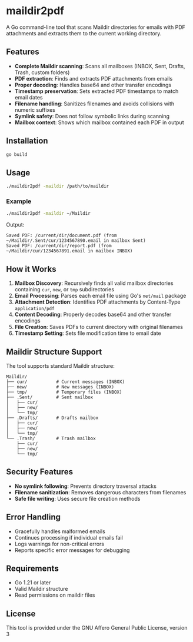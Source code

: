 # maildir2pdf

A Go command-line tool that scans Maildir directories for emails with PDF attachments and extracts them to the current working directory.

## Features

- **Complete Maildir scanning**: Scans all mailboxes (INBOX, Sent, Drafts, Trash, custom folders) 
- **PDF extraction**: Finds and extracts PDF attachments from emails
- **Proper decoding**: Handles base64 and other transfer encodings
- **Timestamp preservation**: Sets extracted PDF timestamps to match email dates
- **Filename handling**: Sanitizes filenames and avoids collisions with numeric suffixes
- **Symlink safety**: Does not follow symbolic links during scanning
- **Mailbox context**: Shows which mailbox contained each PDF in output

## Installation

```bash
go build
```

## Usage

```bash
./maildir2pdf -maildir /path/to/maildir
```

### Example

```bash
./maildir2pdf -maildir ~/Maildir
```

Output:
```
Saved PDF: /current/dir/document.pdf (from ~/Maildir/.Sent/cur/1234567890.email in mailbox Sent)
Saved PDF: /current/dir/report.pdf (from ~/Maildir/cur/1234567891.email in mailbox INBOX)
```

## How it Works

1. **Mailbox Discovery**: Recursively finds all valid mailbox directories containing `cur`, `new`, or `tmp` subdirectories
2. **Email Processing**: Parses each email file using Go's `net/mail` package
3. **Attachment Detection**: Identifies PDF attachments by Content-Type `application/pdf`
4. **Content Decoding**: Properly decodes base64 and other transfer encodings
5. **File Creation**: Saves PDFs to current directory with original filenames
6. **Timestamp Setting**: Sets file modification time to email date

## Maildir Structure Support

The tool supports standard Maildir structure:
```
Maildir/
├── cur/           # Current messages (INBOX)
├── new/           # New messages (INBOX)  
├── tmp/           # Temporary files (INBOX)
├── .Sent/         # Sent mailbox
│   ├── cur/
│   ├── new/
│   └── tmp/
├── .Drafts/       # Drafts mailbox
│   ├── cur/
│   ├── new/
│   └── tmp/
└── .Trash/        # Trash mailbox
    ├── cur/
    ├── new/
    └── tmp/
```

## Security Features

- **No symlink following**: Prevents directory traversal attacks
- **Filename sanitization**: Removes dangerous characters from filenames
- **Safe file writing**: Uses secure file creation methods

## Error Handling

- Gracefully handles malformed emails
- Continues processing if individual emails fail
- Logs warnings for non-critical errors
- Reports specific error messages for debugging

## Requirements

- Go 1.21 or later
- Valid Maildir structure
- Read permissions on maildir files

## License

This tool is provided under the GNU Affero General Public License, version 3
